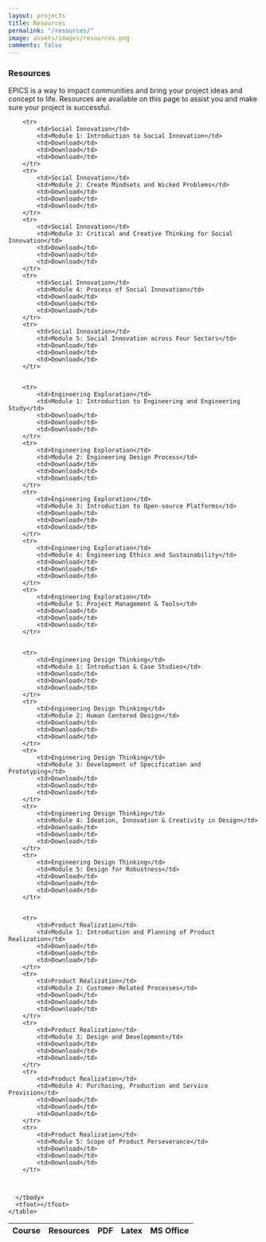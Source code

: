 ```yaml
---
layout: projects
title: Resources
permalink: "/resources/"
image: assets/images/resources.png
comments: false
---
```


### Resources

EPICS is a way to impact communities and bring your project ideas and concept to life. Resources are available on this page to assist you and make sure your project is successful.

<div class="col-md-12">
    <table class="sortable">
      <thead>
        <tr>
          <th class="no-sort">Course</th>
          <th class="no-sort">Resources</th>
          <th class="no-sort">PDF</th>
		  <th class="no-sort">Latex</th>
          <th class="no-sort">MS Office</th>
        </tr>
      </thead>
      <tbody>
	  
        <tr>
			<td>Social Innovation</td>
			<td>Module 1: Introduction to Social Innovation</td>
			<td>Download</td>
			<td>Download</td>
			<td>Download</td>
        </tr>
        <tr>
			<td>Social Innovation</td>
			<td>Module 2: Create Mindsets and Wicked Problems</td>
			<td>Download</td>
			<td>Download</td>
			<td>Download</td>
        </tr>
		<tr>
			<td>Social Innovation</td>
			<td>Module 3: Critical and Creative Thinking for Social Innovation</td>
			<td>Download</td>
			<td>Download</td>
			<td>Download</td>
        </tr>
        <tr>
			<td>Social Innovation</td>
			<td>Module 4: Process of Social Innovation</td>
			<td>Download</td>
			<td>Download</td>
			<td>Download</td>
        </tr>
        <tr>
			<td>Social Innovation</td>
			<td>Module 5: Social Innovation across Four Sectors</td>
			<td>Download</td>
			<td>Download</td>
			<td>Download</td>
        </tr>
		
		
		<tr>
			<td>Engineering Exploration</td>
			<td>Module 1: Introduction to Engineering and Engineering Study</td>
			<td>Download</td>
			<td>Download</td>
			<td>Download</td>
        </tr>
        <tr>
			<td>Engineering Exploration</td>
			<td>Module 2: Engineering Design Process</td>
			<td>Download</td>
			<td>Download</td>
			<td>Download</td>
        </tr>
		<tr>
			<td>Engineering Exploration</td>
			<td>Module 3: Introduction to Open-source Platforms</td>
			<td>Download</td>
			<td>Download</td>
			<td>Download</td>
        </tr>
        <tr>
			<td>Engineering Exploration</td>
			<td>Module 4: Engineering Ethics and Sustainability</td>
			<td>Download</td>
			<td>Download</td>
			<td>Download</td>
        </tr>
        <tr>
			<td>Engineering Exploration</td>
			<td>Module 5: Project Management & Tools</td>
			<td>Download</td>
			<td>Download</td>
			<td>Download</td>
        </tr>


		<tr>
			<td>Engineering Design Thinking</td>
			<td>Module 1: Introduction & Case Studies</td>
			<td>Download</td>
			<td>Download</td>
			<td>Download</td>
        </tr>
        <tr>
			<td>Engineering Design Thinking</td>
			<td>Module 2: Human Centered Design</td>
			<td>Download</td>
			<td>Download</td>
			<td>Download</td>
        </tr>
		<tr>
			<td>Engineering Design Thinking</td>
			<td>Module 3: Development of Specification and Prototyping</td>
			<td>Download</td>
			<td>Download</td>
			<td>Download</td>
        </tr>
        <tr>
			<td>Engineering Design Thinking</td>
			<td>Module 4: Ideation, Innovation & Creativity in Design</td>
			<td>Download</td>
			<td>Download</td>
			<td>Download</td>
        </tr>
        <tr>
			<td>Engineering Design Thinking</td>
			<td>Module 5: Design for Robustness</td>
			<td>Download</td>
			<td>Download</td>
			<td>Download</td>
        </tr>


		<tr>
			<td>Product Realization</td>
			<td>Module 1: Introduction and Planning of Product Realization</td>
			<td>Download</td>
			<td>Download</td>
			<td>Download</td>
        </tr>
        <tr>
			<td>Product Realization</td>
			<td>Module 2: Customer-Related Processes</td>
			<td>Download</td>
			<td>Download</td>
			<td>Download</td>
        </tr>
		<tr>
			<td>Product Realization</td>
			<td>Module 3: Design and Development</td>
			<td>Download</td>
			<td>Download</td>
			<td>Download</td>
        </tr>
        <tr>
			<td>Product Realization</td>
			<td>Module 4: Purchasing, Production and Service Provision</td>
			<td>Download</td>
			<td>Download</td>
			<td>Download</td>
        </tr>
        <tr>
			<td>Product Realization</td>
			<td>Module 5: Scope of Product Perseverance</td>
			<td>Download</td>
			<td>Download</td>
			<td>Download</td>
        </tr>
		
		
		
      </tbody>
      <tfoot></tfoot>
    </table>
</div>
